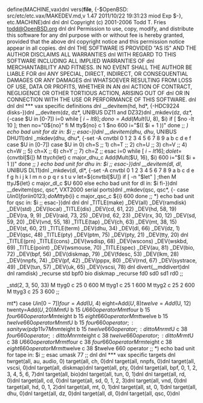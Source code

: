 define(MACHINE,vax)dnl
vers(__file__,
	{-$OpenBSD: src/etc/etc.vax/MAKEDEV.md,v 1.47 2011/10/22 19:31:23 miod Exp $-},
etc.MACHINE)dnl
dnl
dnl Copyright (c) 2001-2006 Todd T. Fries <todd@OpenBSD.org>
dnl
dnl Permission to use, copy, modify, and distribute this software for any
dnl purpose with or without fee is hereby granted, provided that the above
dnl copyright notice and this permission notice appear in all copies.
dnl
dnl THE SOFTWARE IS PROVIDED "AS IS" AND THE AUTHOR DISCLAIMS ALL WARRANTIES
dnl WITH REGARD TO THIS SOFTWARE INCLUDING ALL IMPLIED WARRANTIES OF
dnl MERCHANTABILITY AND FITNESS. IN NO EVENT SHALL THE AUTHOR BE LIABLE FOR
dnl ANY SPECIAL, DIRECT, INDIRECT, OR CONSEQUENTIAL DAMAGES OR ANY DAMAGES
dnl WHATSOEVER RESULTING FROM LOSS OF USE, DATA OR PROFITS, WHETHER IN AN
dnl ACTION OF CONTRACT, NEGLIGENCE OR OTHER TORTIOUS ACTION, ARISING OUT OF
dnl OR IN CONNECTION WITH THE USE OR PERFORMANCE OF THIS SOFTWARE.
dnl
dnl
dnl *** vax specific definitions
dnl
__devitem(hd, hd*, {-HDC9224 disks-})dnl
__devitem(dz, dz*, UNIBUS DZ11 and DZ32)dnl
_mkdev(dz, dz*,
{-case $U in
	[0-7])
		i=0
		while [ $i -lt 8 ]; do
			no=Add(Mult($U, 8), $i)
			if [ $no -lt 10 ]; then
				no="0${no}"
			fi
			M tty${no} c 1 $no 600
			i="$(( $i + 1 ))"
		done
	;;
	*)
		echo bad unit for dz in: $i
		;;
	esac-})dnl
__devitem(dhu, dhu*, UNIBUS DHU11)dnl
_mkdev(dhu, dhu*,
{-set -A cnvtbl 0 1 2 3 4 5 6 7 8 9 a b c d e f
	case $U in
	[0-7])
		case $U in
		0) ch=S ;; 1) ch=T ;; 2) ch=U ;; 3) ch=V ;;
		4) ch=W ;; 5) ch=X ;; 6) ch=Y ;; 7) ch=Z ;;
		esac
		i=0
		while [ $i -lt 16 ]; do
			let=${cnvtbl[$i]}
			M tty${ch}${let} c major_dhu_c Add(Mult($U, 16), $i) 600
			i="$(( $i + 1 ))"
		done
	;;
	*)
		echo bad unit for dhu in: $i
	;;
	esac-})dnl
__devitem(dl, dl*, UNIBUS DL11)dnl
_mkdev(dl, dl*,
{-set -A cnvtbl 0 1 2 3 4 5 6 7 8 9 a b c d e f g h i j k l m n o p q r s t u v
	let=${cnvtbl[$U]}
	if [ -n "$let" ] ;then
		M ttyJ${let} c major_dl_c $U 600
	else
		echo bad unit for dl in: $i
	fi-})dnl
__devitem(qsc, qsc*, VXT2000 serial ports)dnl
_mkdev(qsc, qsc*,
{-
	case $U in
	0)
		for i in 0 1 2 3; do
			M ttyb${i} c major_qsc_c ${i} 600
		done
	;;
	*)
		echo bad unit for qsc in: $i
	;;
	esac-})dnl
dnl
dnl
_TITLE(make)
_DEV(all)
_DEV(ramdisk)
_DEV(std)
_DEV(local)
_TITLE(dis)
_DEV(cd, 61, 22)
_DEV(hd, 58, 19)
_DEV(ra, 9, 9)
_DEV(raid, 73, 25)
_DEV(rd, 62, 23)
_DEV(rx, 30, 12)
_DEV(sd, 59, 20)
_DEV(vnd, 55, 18)
_TITLE(tap)
_DEV(ch, 63)
_DEV(mt, 38, 15)
_DEV(st, 60, 21)
_TITLE(term)
_DEV(dhu, 34)
_DEV(dl, 66)
_DEV(dz, 1)
_DEV(qsc, 48)
_TITLE(pty)
_DEV(ptm, 75)
_DEV(pty, 21)
_DEV(tty, 20)
dnl _TITLE(prn)
_TITLE(cons)
_DEV(wsdisp, 68)
_DEV(wscons)
_DEV(wskbd, 69)
_TITLE(point)
_DEV(wsmouse, 70)
_TITLE(spec)
_DEV(au, 81)
_DEV(bio, 72)
_DEV(bpf, 56)
_DEV(diskmap, 79)
_DEV(fdesc, 53)
_DEV(lkm, 28)
_DEV(nnpfs, 74)
_DEV(pf, 42)
_DEV(pppx, 80)
_DEV(rnd, 67)
_DEV(systrace, 49)
_DEV(tun, 57)
_DEV(uk, 65)
_DEV(vscsi, 78)
dnl
divert(__mddivert)dnl
dnl
ramdisk)
	_recurse std bpf0 bio diskmap
	_recurse fd0 sd0 sd1 rd0
	;;

_std(2, 3, 50, 33)
	M ttyg0		c 25 0 600
	M ttyg1		c 25 1 600
	M ttyg2		c 25 2 600
	M ttyg3		c 25 3 600
	;;

mt*)
	case $U in
	[0-7])
		four=Add($U, 4)
		eight=Add($U, 8)
		twelve=Add($U, 12)
		twenty=Add($U, 20)
		M mt$U		b 15 $U	660 operator
		M mt$four	b 15 $four	660 operator
		M mt$eight	b 15 $eight	660 operator
		M mt$twelve	b 15 $twelve	660 operator
		M nmt$U		b 15 $four	660 operator;: sanity w/pdp11 v7
		M nmt$eight	b 15 $twelve	660 operator;: ditto
		M nrmt$U	c 38 $four	660 operator;: ditto
		M nrmt$eight	c 38 $twelve	660 operator;: ditto
		M rmt$U		c 38 $U		660 operator
		M rmt$four	c 38 $four	660 operator
		M rmt$eight	c 38 $eight	660 operator
		M rmt$twelve	c 38 $twelve	660 operator
		;;
	*)
		echo bad unit for tape in: $i
		;;
	esac
	umask 77
	;;
dnl
dnl *** vax specific targets
dnl
twrget(all, au, audio, 0)
target(all, ch, 0)dnl
target(all, nnpfs, 0)dnl
target(all, vscsi, 0)dnl
target(all, diskmap)dnl
target(all, pty, 0)dnl
target(all, bpf, 0, 1, 2, 3, 4, 5, 6, 7)dnl
target(all, bio)dnl
target(all, tun, 0, 1)dnl
dnl target(all, rd, 0)dnl
target(all, cd, 0)dnl
target(all, sd, 0, 1, 2, 3)dnl
target(all, vnd, 0)dnl
target(all, hd, 0, 1, 2)dnl
target(all, mt, 0, 1)dnl
target(all, st, 0, 1)dnl
target(all, dhu, 0)dnl
target(all, dz, 0)dnl
target(all, dl, 0)dnl
target(all, qsc, 0)dnl
